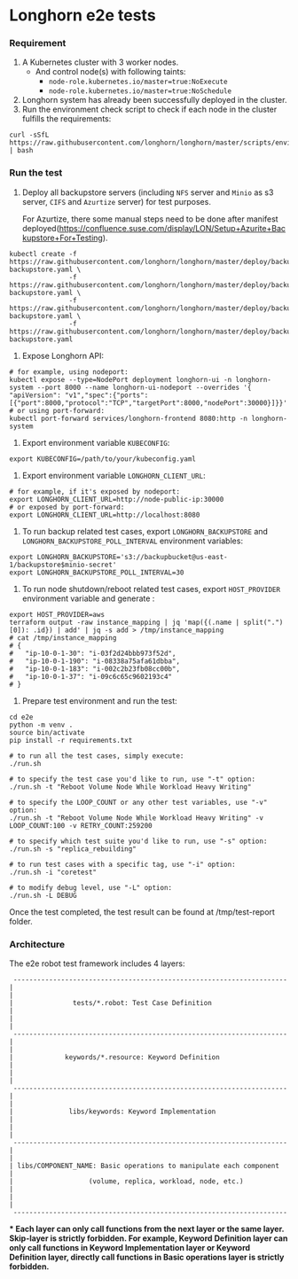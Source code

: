 # Longhorn e2e tests

### Requirement

1. A Kubernetes cluster with 3 worker nodes.
   - And control node(s) with following taints:
      - `node-role.kubernetes.io/master=true:NoExecute`
      - `node-role.kubernetes.io/master=true:NoSchedule` 
1. Longhorn system has already been successfully deployed in the cluster.
1. Run the environment check script to check if each node in the cluster fulfills the requirements:
```
curl -sSfL https://raw.githubusercontent.com/longhorn/longhorn/master/scripts/environment_check.sh | bash
```

### Run the test

1. Deploy all backupstore servers (including `NFS` server and `Minio` as s3 server, `CIFS` and `Azurtize` server) for test purposes.

   For Azurtize, there some manual steps need to be done after manifest deployed(https://confluence.suse.com/display/LON/Setup+Azurite+Backupstore+For+Testing).
```
kubectl create -f https://raw.githubusercontent.com/longhorn/longhorn/master/deploy/backupstores/minio-backupstore.yaml \
               -f https://raw.githubusercontent.com/longhorn/longhorn/master/deploy/backupstores/nfs-backupstore.yaml \
               -f https://raw.githubusercontent.com/longhorn/longhorn/master/deploy/backupstores/cifs-backupstore.yaml \
               -f https://raw.githubusercontent.com/longhorn/longhorn/master/deploy/backupstores/azurite-backupstore.yaml
```

1. Expose Longhorn API:
```
# for example, using nodeport:
kubectl expose --type=NodePort deployment longhorn-ui -n longhorn-system --port 8000 --name longhorn-ui-nodeport --overrides '{ "apiVersion": "v1","spec":{"ports": [{"port":8000,"protocol":"TCP","targetPort":8000,"nodePort":30000}]}}'
# or using port-forward:
kubectl port-forward services/longhorn-frontend 8080:http -n longhorn-system
```

1. Export environment variable `KUBECONFIG`:
```
export KUBECONFIG=/path/to/your/kubeconfig.yaml
```

1. Export environment variable `LONGHORN_CLIENT_URL`:
```
# for example, if it's exposed by nodeport:
export LONGHORN_CLIENT_URL=http://node-public-ip:30000
# or exposed by port-forward:
export LONGHORN_CLIENT_URL=http://localhost:8080
```

1. To run backup related test cases, export `LONGHORN_BACKUPSTORE` and `LONGHORN_BACKUPSTORE_POLL_INTERVAL` environment variables:

```
export LONGHORN_BACKUPSTORE='s3://backupbucket@us-east-1/backupstore$minio-secret'
export LONGHORN_BACKUPSTORE_POLL_INTERVAL=30
```

1. To run node shutdown/reboot related test cases, export `HOST_PROVIDER` environment variable and generate :

```
export HOST_PROVIDER=aws
terraform output -raw instance_mapping | jq 'map({(.name | split(".")[0]): .id}) | add' | jq -s add > /tmp/instance_mapping
# cat /tmp/instance_mapping
# {
#   "ip-10-0-1-30": "i-03f2d24bbb973f52d",
#   "ip-10-0-1-190": "i-08338a75afa61dbba",
#   "ip-10-0-1-183": "i-002c2b23fb08cc00b",
#   "ip-10-0-1-37": "i-09c6c65c9602193c4"
# }
```

1. Prepare test environment and run the test:
```
cd e2e
python -m venv .
source bin/activate
pip install -r requirements.txt

# to run all the test cases, simply execute:
./run.sh

# to specify the test case you'd like to run, use "-t" option:
./run.sh -t "Reboot Volume Node While Workload Heavy Writing"

# to specify the LOOP_COUNT or any other test variables, use "-v" option:
./run.sh -t "Reboot Volume Node While Workload Heavy Writing" -v LOOP_COUNT:100 -v RETRY_COUNT:259200

# to specify which test suite you'd like to run, use "-s" option:
./run.sh -s "replica_rebuilding"

# to run test cases with a specific tag, use "-i" option:
./run.sh -i "coretest"

# to modify debug level, use "-L" option:
./run.sh -L DEBUG
```

Once the test completed, the test result can be found at /tmp/test-report folder.

### Architecture

The e2e robot test framework includes 4 layers:

```
 ---------------------------------------------------------------------
|                                                                     |
|               tests/*.robot: Test Case Definition                   |
|                                                                     |
 ---------------------------------------------------------------------
|                                                                     |
|             keywords/*.resource: Keyword Definition                 |
|                                                                     |
 ---------------------------------------------------------------------
|                                                                     |
|              libs/keywords: Keyword Implementation                  |
|                                                                     |
 ---------------------------------------------------------------------
|                                                                     |
| libs/COMPONENT_NAME: Basic operations to manipulate each component  |
|                   (volume, replica, workload, node, etc.)           |
|                                                                     |
 ---------------------------------------------------------------------
```

 __* Each layer can only call functions from the next layer or the same layer. Skip-layer is strictly forbidden. For example, Keyword Definition layer can only call functions in Keyword Implementation layer or Keyword Definition layer, directly call functions in Basic operations layer is strictly forbidden.__